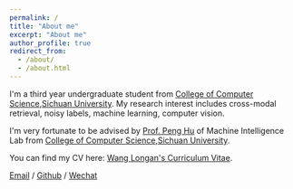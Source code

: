 ```yaml
---
permalink: /
title: "About me"
excerpt: "About me"
author_profile: true
redirect_from: 
  - /about/
  - /about.html
---
```


I'm a third year undergraduate student from [College of Computer Science](https://cs.scu.edu.cn/),[Sichuan University](https://www.scu.edu.cn/). My research interest includes cross-modal retrieval, noisy labels, machine learning, computer vision.

I'm very fortunate to be advised by [Prof. Peng Hu](https://penghu-cs.github.io/) of Machine Intelligence Lab from [College of Computer Science](https://cs.scu.edu.cn/),[Sichuan University](https://www.scu.edu.cn/).

You can find my CV here: [Wang Longan's Curriculum Vitae](../assets/Curriculum_Vitae.pdf).

[Email](mailto:wanglongan1007@gmail.com) / [Github](https://github.com/LonganWANG-cs) / [Wechat](../images/wechat.jpg)
